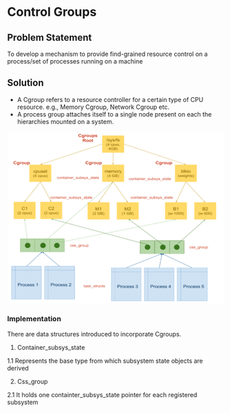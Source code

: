 # Control Groups
## Problem Statement
To develop a mechanism to provide find-grained resource control on a process/set of processes running on a machine

## Solution

- A Cgroup refers to a resource controller for a certain type of CPU resource. e.g., Memory Cgroup, Network Cgroup etc.
- A process group attaches itself to a single node present on each the hierarchies mounted on a system.

![Cgroups Implementation, Hierarchies and Kernel Data Structures](images/cgroup_illustration.png)

### Implementation
There are data structures introduced to incorporate Cgroups.

1. Container_subsys_state
  
  1.1 Represents the base type from which subsystem state objects are derived

2. Css_group
  
  2.1 It holds one containter_subsys_state pointer for each registered subsystem

